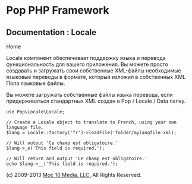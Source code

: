 Pop PHP Framework
=================

Documentation : Locale
----------------------

Home

Locale компонент обеспечивает поддержку языка и перевода
функциональность для вашего приложения. Вы можете просто создавать и
загружать свои собственные XML-файлы необходимые языковые переводы в
формате, который изложил в собственных XML Попа языковые файлы.

Вы можете загружать собственные файлы языка перевода, если
придерживаться стандартных XML создан в Pop / Locale / Data папку.

    use Pop\Locale\Locale;

    // Create a Locale object to translate to French, using your own language file.
    $lang = Locale::factory('fr')->loadFile('folder/mylangfile.xml);

    // Will output 'Ce champ est obligatoire.'
    $lang->_e('This field is required.');

    // Will return and output 'Ce champ est obligatoire.'
    echo $lang->__('This field is required.');

\(c) 2009-2013 [Moc 10 Media, LLC.](http://www.moc10media.com) All
Rights Reserved.
